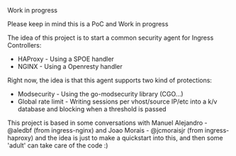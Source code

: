 Work in progress

Please keep in mind this is a PoC and Work in progress

The idea of this project is to start a common security agent for Ingress Controllers:

* HAProxy - Using a SPOE handler
* NGINX - Using a Openresty handler


Right now, the idea is that this agent supports two kind of protections:

* Modsecurity - Using the go-modsecurity library (CGO...)
* Global rate limit - Writing sessions per vhost/source IP/etc into a k/v database and blocking when a threshold is passed

This project is based in some conversations with Manuel Alejandro - @aledbf (from ingress-nginx) and Joao Morais - @jcmoraisjr (from ingress-haproxy) and the idea is just to make a quickstart into this, and then some 'adult' can take care of the code :)


